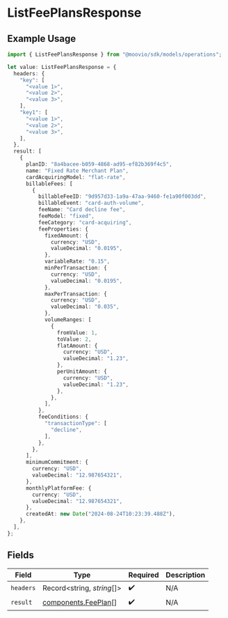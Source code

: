 # ListFeePlansResponse

## Example Usage

```typescript
import { ListFeePlansResponse } from "@moovio/sdk/models/operations";

let value: ListFeePlansResponse = {
  headers: {
    "key": [
      "<value 1>",
      "<value 2>",
      "<value 3>",
    ],
    "key1": [
      "<value 1>",
      "<value 2>",
      "<value 3>",
    ],
  },
  result: [
    {
      planID: "8a4bacee-b059-4868-ad95-ef82b369f4c5",
      name: "Fixed Rate Merchant Plan",
      cardAcquiringModel: "flat-rate",
      billableFees: [
        {
          billableFeeID: "9d957d33-1a9a-47aa-9460-fe1a90f003dd",
          billableEvent: "card-auth-volume",
          feeName: "Card decline fee",
          feeModel: "fixed",
          feeCategory: "card-acquiring",
          feeProperties: {
            fixedAmount: {
              currency: "USD",
              valueDecimal: "0.0195",
            },
            variableRate: "0.15",
            minPerTransaction: {
              currency: "USD",
              valueDecimal: "0.0195",
            },
            maxPerTransaction: {
              currency: "USD",
              valueDecimal: "0.035",
            },
            volumeRanges: [
              {
                fromValue: 1,
                toValue: 2,
                flatAmount: {
                  currency: "USD",
                  valueDecimal: "1.23",
                },
                perUnitAmount: {
                  currency: "USD",
                  valueDecimal: "1.23",
                },
              },
            ],
          },
          feeConditions: {
            "transactionType": [
              "decline",
            ],
          },
        },
      ],
      minimumCommitment: {
        currency: "USD",
        valueDecimal: "12.987654321",
      },
      monthlyPlatformFee: {
        currency: "USD",
        valueDecimal: "12.987654321",
      },
      createdAt: new Date("2024-08-24T10:23:39.488Z"),
    },
  ],
};
```

## Fields

| Field                                                      | Type                                                       | Required                                                   | Description                                                |
| ---------------------------------------------------------- | ---------------------------------------------------------- | ---------------------------------------------------------- | ---------------------------------------------------------- |
| `headers`                                                  | Record<string, *string*[]>                                 | :heavy_check_mark:                                         | N/A                                                        |
| `result`                                                   | [components.FeePlan](../../models/components/feeplan.md)[] | :heavy_check_mark:                                         | N/A                                                        |